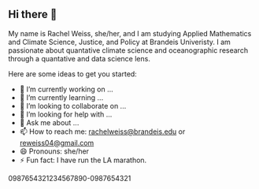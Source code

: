## Hi there 👋


My name is Rachel Weiss, she/her, and I am studying Applied Mathematics and Climate Science, Justice, and Policy at Brandeis Univeristy. I am passionate about quantative climate science and oceanographic research through a quantative and data science lens. 

Here are some ideas to get you started:

- 🔭 I’m currently working on ...
- 🌱 I’m currently learning ...
- 👯 I’m looking to collaborate on ...
- 🤔 I’m looking for help with ...
- 💬 Ask me about ...
- 📫 How to reach me: rachelweiss@brandeis.edu or reweiss04@gmail.com 
- 😄 Pronouns: she/her
- ⚡ Fun fact: I have run the LA marathon. 

0987654321234567890-0987654321

